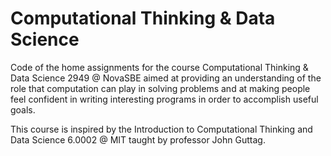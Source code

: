 <h1> Computational Thinking & Data Science </h1> 

Code of the home assignments for the course Computational Thinking & Data Science 2949 @ NovaSBE aimed at providing an understanding of the
role that computation can play in solving problems and at making people feel confident in writing interesting programs in order to accomplish useful goals.

This course is inspired by the Introduction to Computational Thinking and Data Science 6.0002 @ MIT taught by professor John Guttag. 

